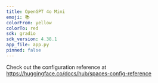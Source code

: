 ```yaml
---
title: OpenGPT 4o Mini
emoji: 📚
colorFrom: yellow
colorTo: red
sdk: gradio
sdk_version: 4.38.1
app_file: app.py
pinned: false
---
```


Check out the configuration reference at https://huggingface.co/docs/hub/spaces-config-reference
